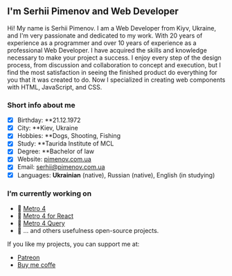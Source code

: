 ## I'm Serhii Pimenov and Web Developer

Hi! My name is Serhii Pimenov. I am a Web Developer from Kiyv, Ukraine, and I'm very passionate and dedicated to my work. With 20 years of experience as a programmer and over 10 years of experience as a professional Web Developer. I have acquired the skills and knowledge necessary to make your project a success. I enjoy every step of the design process, from discussion and collaboration to concept and execution, but I find the most satisfaction in seeing the finished product do everything for you that it was created to do. Now I specialized in creating web components with HTML, JavaScript, and CSS.

### Short info about me
- [x] Birthday: **21.12.1972
- [x] City: **Kiev, Ukraine
- [x] Hobbies: **Dogs, Shooting, Fishing
- [x] Study: **Taurida Institute of MCL
- [x] Degree: **Bachelor of law
- [x] Website: [pimenov.com.ua](https://pimenov.com.ua)
- [x] Email: [serhii@pimenov.com.ua](mailto:serhii@pimenov.com.ua)
- [x] Languages: **Ukrainian** (native), Russian (native), English (in studying)

### I’m currently working on
- 🔭 [Metro 4](https://github.com/olton/Metro-UI-CSS)
- 🔭 [Metro 4 for React](https://github.com/olton/Metro-React)
- 🔭 [Metro 4 Query](https://github.com/olton/m4q)
- 🔭 ... and others usefulness open-source projects.

If you like my projects, you can support me at: 
- [Patreon](https://www.patreon.com/metroui)
- [Buy me coffe](https://www.buymeacoffee.com/pimenov)

